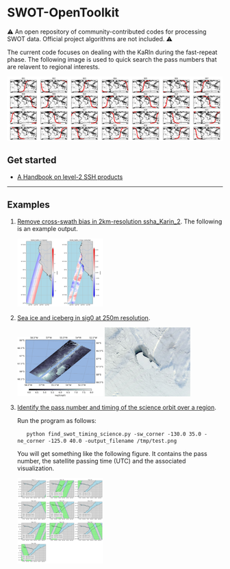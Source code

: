 # SWOT-OpenToolkit

⚠️ An open repository of community-contributed codes for processing SWOT data. Official project algorithms are not included. ⚠️

The current code focuses on dealing with the KaRIn during the fast-repeat phase. The following image is used to quick search the pass numbers that are relavent to regional interests. 

![Passes over the calval period](media/calval_passes_locations.png)


## Get started 

 - [A Handbook on level-2 SSH products](docs/chap0_get_started.md)
---
## Examples 

1. [Remove cross-swath bias in 2km-resolution ssha_Karin_2](examples/remove_crossswath_bias.ipynb). The following is an example output. 

    <img src="media/figures/ssha_karin_2_california.png" alt="Alt Text" width="200">

1. [Sea ice and iceberg in sig0 at 250m resolution](examples/unsmoothed_sea_ice_250m.ipynb).

   <img src="media/figures/Unsmoothed_sig0_images/SWOT_L2_LR_SSH_Unsmoothed_486_005_20230409T233402_20230410T002508_PIA1_01.png" alt="sig0 over sea ice" width="200">
   <img src="media/figures/worldview/snapshot-2023-04-09T00_00_00Z.png" alt="sig0 over sea ice" width="200">

1. [Identify the pass number and timing of the science orbit over a region](src/find_swot_passes_science.py).

     Run the program as follows:

   ```
      python find_swot_timing_science.py -sw_corner -130.0 35.0 -ne_corner -125.0 40.0 -output_filename /tmp/test.png
   ```

      You will get something like the following figure. It contains the pass number, the satellite passing time (UTC) and the associated visualization. 

   <img src="media/figures/science_orbit_timing_example_quebec.png" alt="Alt Text" width="200">

